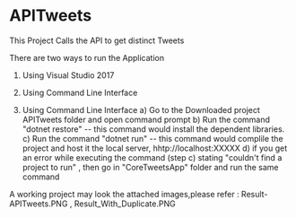 # APITweets
This Project Calls the API to get distinct Tweets

There are two ways to run the Application 
1. Using Visual Studio 2017
2. Using Command Line Interface

2. Using Command Line Interface
a) Go to the Downloaded project APITweets folder and open command prompt
b) Run the command "dotnet restore"  -- this command would install the dependent libraries.
c) Run the command "dotnet run"  -- this command would complile the project and host it the local server, hhtp://localhost:XXXXX
d) if you get an error while executing the command (step c) stating "couldn't find a project to run" , then go in "CoreTweetsApp" folder and run the same command 


A working project may look the attached images,please refer : Result-APITweets.PNG , Result_With_Duplicate.PNG
